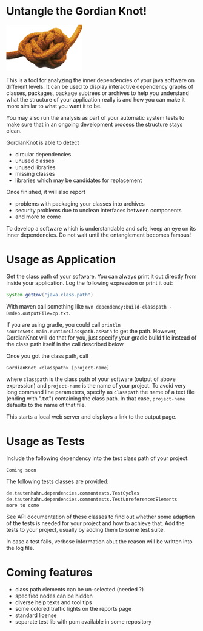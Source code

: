 # Untangle the Gordian Knot!
![Logo](src/main/resources/frontend/knot.png)

This is a tool for analyzing the inner dependencies of your java software
on different levels. It can be used to display interactive
dependency graphs of classes, packages, package subtrees or archives
to help you understand what the structure of your application really is
and how you can make it more similar to what you want it to be.

You may also run the analysis as part of your automatic system tests to
make sure that in an ongoing development process the structure stays clean.

GordianKnot is able to detect
- circular dependencies
- unused classes
- unused libraries
- missing classes
- libraries which may be candidates for replacement

Once finished, it will also report
- problems with packaging your classes into archives
- security problems due to unclean interfaces between components
- and more to come

To develop a software which is understandable and safe, keep an eye on its inner dependencies.
Do not wait until the entanglement becomes famous!

# Usage as Application

Get the class path of your software. You can always print it out directly from inside your application.
Log the following expression or print it out:

```java
System.getEnv("java.class.path")
```
With maven call something like `mvn dependency:build-classpath -Dmdep.outputFile=cp.txt`.

If you are using gradle, you could call `println sourceSets.main.runtimeClasspath.asPath` to get the path.
However, GordianKnot will do that for you, just specify your gradle build file instead of the class path
itself in the call described below.

Once you got the class path, call

```
GordianKnot <classpath> [project-name]
```
where `classpath` is the class path of your software (output of above expression) and `project-name` 
is the name of your project.
To avoid very long command line parameters, specify as `classpath` the name of a text file (ending with ".txt") containing
the class path. In that case, `project-name` defaults to the name of that file.

This starts a local web server and displays a link to the output page.

# Usage as Tests

Include the following dependency into the test class path of your project:

```
Coming soon
```
The following tests classes are provided:

```
de.tautenhahn.dependencies.commontests.TestCycles
de.tautenhahn.dependencies.commontests.TestUnreferencedElements
more to come
```
See API documentation of these classes to find out whether some adaption of the tests is needed for your project and how to achieve that. Add the tests to your project, usually by adding them to some test suite.

In case a test fails, verbose information abut the reason will be written into the log file.

# Coming features

- class path elements can be un-selected (needed ?)
- specified nodes can be hidden
- diverse help texts and tool tips
- some colored traffic lights on the reports page
- standard license
- separate test lib with pom available in some repository
